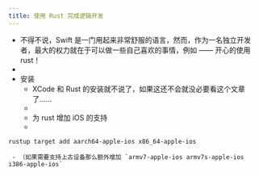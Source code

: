 ```yaml
---
title: 使用 Rust 完成逻辑开发
---
```

- 不得不说，Swift 是一门用起来非常舒服的语言，然而，作为一名独立开发者，最大的权力就在于可以做一些自己喜欢的事情，例如 —— 开心的使用 rust！
-
- 安装
	 - XCode 和 Rust 的安装就不说了，如果这还不会就没必要看这个文章了……
	 -
	 - 为 rust 增加 iOS 的支持
	 - 
```shell
rustup target add aarch64-apple-ios x86_64-apple-ios
```
	 - （如果需要支持上古设备那么额外增加 `armv7-apple-ios armv7s-apple-ios i386-apple-ios`